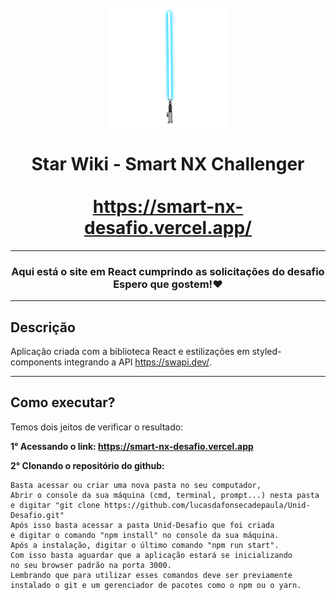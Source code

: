 <h1 align="center">
<br>
  <img alt="Make-up Logo" src="https://github.com/lucasdafonsecadepaula/Star-Wiki/blob/main/public/favicon-192x192.png" />
  <br>
  <br>
  Star Wiki - Smart NX Challenger
  <br>
  <br>
  <a target="_blank" href="https://smart-nx-desafio.vercel.app/">https://smart-nx-desafio.vercel.app/</a>
</h1>

---
<h3 align="center">Aqui está o site em React cumprindo as solicitações do desafio<br>Espero que gostem!❤</h3>

---

## Descrição


Aplicação criada com a biblioteca React e estilizações em styled-components integrando a API https://swapi.dev/.

---

## Como executar?

Temos dois jeitos de verificar o resultado:

**1° Acessando o link: https://smart-nx-desafio.vercel.app**


**2° Clonando o repositório do github:**

    Basta acessar ou criar uma nova pasta no seu computador,
    Abrir o console da sua máquina (cmd, terminal, prompt...) nesta pasta
    e digitar "git clone https://github.com/lucasdafonsecadepaula/Unid-Desafio.git"
    Após isso basta acessar a pasta Unid-Desafio que foi criada
    e digitar o comando "npm install" no console da sua máquina.
    Após a instalação, digitar o último comando "npm run start".
    Com isso basta aguardar que a aplicação estará se inicializando 
    no seu browser padrão na porta 3000.
    Lembrando que para utilizar esses comandos deve ser previamente instalado o git e um gerenciador de pacotes como o npm ou o yarn.
